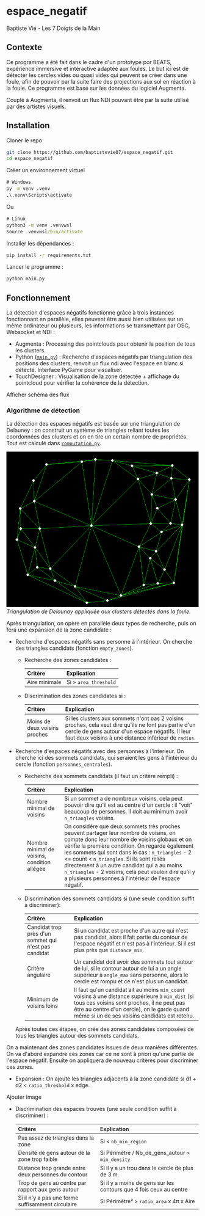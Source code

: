 # espace_negatif
Baptiste Vié - Les 7 Doigts de la Main

## Contexte

Ce programme a été fait dans le cadre d'un prototype por BEATS, expérience immersive et intéractive adaptée aux foules. Le but ici est de détecter les cercles vides ou quasi vides qui peuvent se créer dans une foule, afin de pouvoir par la suite faire des projections aux sol en réaction à la foule. Ce programme est basé sur les données du logiciel Augmenta.

Couplé à Augmenta, il renvoit un flux NDI pouvant être par la suite utilisé par des artistes visuels.

## Installation

Cloner le repo

```bash
git clone https://github.com/baptistevie07/espace_negatif.git
cd espace_negatif
```

Créer un environnement virtuel

```cmd
# Windows
py -m venv .venv
.\.venv\Scripts\activate
```

Ou

```cmd
# Linux
python3 -m venv .venvwsl
source .venvwsl/bin/activate
```

Installer les dépendances :

```bash
pip install -r requirements.txt
```

Lancer le programme :

```bash
python main.py
```

## Fonctionnement

La détection d'espaces négatifs fonctionne grâce à trois instances fonctionnant en parallèle, elles peuvent être aussi bien utilisées sur un même ordinateur ou plusieurs, les informations se transmettant par OSC, Websocket et NDI :

- Augmenta : Processing des pointclouds pour obtenir la position de tous les clusters.
- Python ([```main.py```](./main.py)) : Recherche d'espaces négatifs par triangulation des positions des clusters, renvoit un flux ndi avec l'espace en blanc si détecté. Interface PyGame pour visualiser.
- TouchDesigner : Visualisation de la zone détectée + affichage du pointcloud pour vérifier la cohérence de la détection.

Afficher schéma des flux

### Algorithme de détection

La détection des espaces négatifs est basée sur une triangulation de Delauney : on construit un système de triangles reliant toutes les coordonnées des clusters et on en tire un certain nombre de propriétés. Tout est calculé dans [```computation.py```](./utils/computation.py). 

![Triangulation](media/Triangulation.PNG)
*Triangulation de Delaunay appliquée aux clusters détectés dans la foule.*

Après triangulation, on opère en parallèle deux types de recherche, puis on fera une expansion de la zone candidate :

- Recherche d'espaces négatifs sans personne à l'intérieur. On cherche des triangles candidats (fonction ```empty_zones```).
    - Recherche des zones candidates :

        | Critère                      | Explication                                      |
        |------------------------------|--------------------------------------------------|
        | Aire minimale              | Si > ```area_threshold```       |
    - Discrimination des zones candidates si :
    
        | Critère                      | Explication                                       |
        |------------------------------|--------------------------------------------------|
        | Moins de deux voisins proches              | Si les clusters aux sommets n'ont pas 2 voisins proches, cela veut dire qu'ils ne font pas partie d'un cercle de gens autour d'un espace négatifs. Il leur faut deux voisins à une distance inférieur de ```radius```.       |

- Recherche d'espaces négatifs avec des personnes à l'interieur. On cherche ici des sommets candidats, qui seraient les gens à l'intérieur du cercle (fonction ```personnes_centrales```).
    - Recherche des sommets candidats (il faut un critère rempli) :

        | Critère                      | Explication                                       |
        |------------------------------|--------------------------------------------------|
        | Nombre minimal de voisins              | Si un sommet a de nombreux voisins, cela peut pouvoir dire qu'il est au centre d'un cercle : il "voit" beaucoup de personnes. Il doit au minimum avoir ```n_triangles``` voisins.|
        | Nombre minimal de voisins, condition allégée | On considère que deux sommets très proches peuvent partager leur nombre de voisins, on compte donc leur nombre de voisins globaux et on vérifie la première condition. On regarde également les sommets qui sont dans le cas : ```n_triangles``` - 2 <= count < ```n_triangles```. Si ils sont reliés directement à un autre candidat qui a au moins ```n_triangles``` - 2 voisins, cela peut vouloir dire qu'il y a plusieurs personnes à l'intérieur de l'espace négatif.
    - Discrimination des sommets candidats si (une seule condition suffit à discriminer):

        | Critère                      | Explication                                       |
        |------------------------------|--------------------------------------------------|
        | Candidat trop près d'un sommet qui n'est pas candidat              | Si un candidat est proche d'un autre qui n'est pas candidat, alors il fait partie du contour de l'espace négatif et n'est pas à l'intérieur. Si il est plus près que ```distance_min```. |
        | Critère angulaire | Un candidat doit avoir des sommets tout autour de lui, si le contour autour de lui a un angle supérieur à ```angle_max``` sans personne, alors le cercle est rompu et ce n'est plus un candidat. |
        | Minimum de voisins loins | Il faut qu'un candidat ait au moins ```min_count``` voisins à une distance supérieure à ```min_dist``` (si tous ces voisins sont proches, il ne peut pas être au centre d'un cercle), on le garde quand même si un de ses voisins candidats est retenu.|
        
    Après toutes ces étapes, on crée des zones candidates composées de tous les triangles autour des sommets candidats.

On a maintenant des zones candidates issues de deux manières différentes. On va d'abord expandre ces zones car ce ne sont à priori qu'une partie de l'espace négatif. Ensuite on appliquera de nouveau critères pour discriminer ces zones.

- Expansion : On ajoute les triangles adjacents à la zone candidate si d1 + d2 < ```ratio_threshold``` x edge.

Ajouter image

- Discrimination des espaces trouvés (une seule condition suffit à discriminer) :

    | Critère | Explication |
    |-|-|
    | Pas assez de triangles dans la zone | Si < ```nb_min_region```|
    | Densité de gens autour de la zone trop faible | Si Périmètre / Nb_de_gens_autour > ```min_density``` |
    | Distance trop grande entre deux personnes du contour | Si il y a un trou dans le cercle de plus de 3 m. |
    | Trop de gens au centre par rapport aux gens autour | Si il y a moins de gens sur les contours que 4 fois ceux au centre |
    | Si il n'y a pas une forme suffisamment circulaire | Si Périmètre² > ```ratio_area``` x 4π x Aire | 



